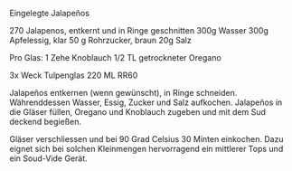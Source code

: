 Eingelegte Jalapeños 

270 Jalapenos, entkernt und in Ringe geschnitten
300g Wasser
300g Apfelessig, klar
50 g Rohrzucker, braun
20g Salz

Pro Glas: 
1 Zehe Knoblauch
1/2 TL getrockneter Oregano

3x Weck Tulpenglas 220 ML RR60

Jalapeños entkernen (wenn gewünscht), in Ringe schneiden.
Währenddessen Wasser, Essig, Zucker und Salz aufkochen. 
Jalapeños in die Gläser füllen, Oregano und Knoblauch zugeben und mit dem Sud deckend begießen.

Gläser verschliessen und bei 90 Grad Celsius 30 Minten einkochen. 
Dazu eignet sich bei solchen Kleinmengen hervorragend ein mittlerer Tops und ein Soud-Vide Gerät.



